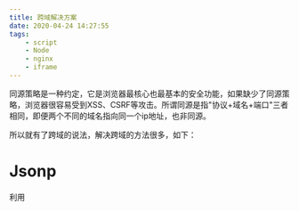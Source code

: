```yaml
---
title: 跨域解决方案
date: 2020-04-24 14:27:55
tags:
    - script
    - Node
    - nginx
    - iframe
---
```


同源策略是一种约定，它是浏览器最核心也最基本的安全功能，如果缺少了同源策略，浏览器很容易受到XSS、CSRF等攻击。所谓同源是指"协议+域名+端口"三者相同，即便两个不同的域名指向同一个ip地址，也非同源。

所以就有了跨域的说法，解决跨域的方法很多，如下：

# Jsonp
 利用 <script> 标签没有跨域限制的漏洞，网页可以得到从其他来源动态产生的 JSON 数据。JSONP请求一定需要对方的服务器做支持才可以。
 
# cors
 CORS 需要浏览器和后端同时支持。IE 8 和 9 需要通过 XDomainRequest 来实现。
 服务端设置 Access-Control-Allow-Origin 就可以开启 CORS。
 
# Node中间件代理(两次跨域)
  实现原理：同源策略是浏览器需要遵循的标准，而如果是服务器向服务器请求就无需遵循同源策略。

# nginx反向代理
实现原理类似于Node中间件代理，需要你搭建一个中转nginx服务器，用于转发请求。

# location.hash + iframe
实现原理： a.html欲与c.html跨域相互通信，通过中间页b.html来实现。 三个页面，不同域之间利用iframe的location.hash传值，相同域之间直接js访问来通信


# document.domain + iframe
  该方式只能用于二级域名相同的情况下，比如 a.test.com 和 b.test.com 适用于该方式。
  只需要给页面添加 document.domain ='test.com' 表示二级域名都相同就可以实现跨域
  
# window.name + iframe
   window.name属性的独特之处：name值在不同的页面（甚至不同域名）加载后依旧存在，并且可以支持非常长的 name 值（2MB）。
   
# 总结
CORS支持所有类型的HTTP请求，是跨域HTTP请求的根本解决方案
JSONP只支持GET请求，JSONP的优势在于支持老式浏览器，以及可以向不支持CORS的网站请求数据。
不管是Node中间件代理还是nginx反向代理，主要是通过同源策略对服务器不加限制。
日常工作中，用得比较多的跨域方案是cors和nginx反向代理